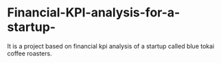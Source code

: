 # Financial-KPI-analysis-for-a-startup-
It is a project based on financial kpi analysis of a startup called blue tokai coffee roasters.
